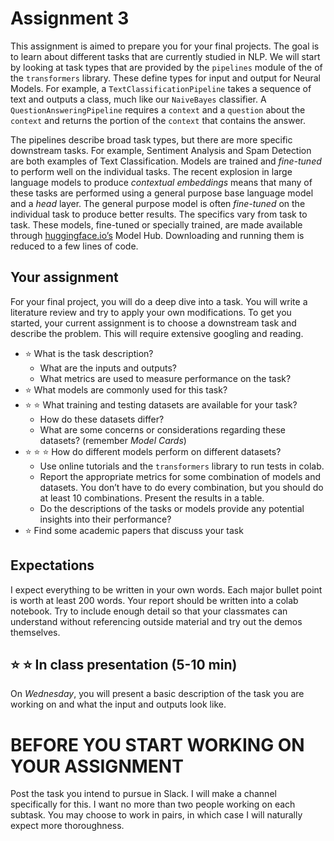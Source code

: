 # Assignment 3

This assignment is aimed to prepare you for your final projects. The goal is to learn about different tasks that are currently studied in NLP. We will start by looking at task types that are provided by the `pipelines` module of the of the `transformers` library. These define types for input and output for Neural Models. For example, a  `TextClassificationPipeline` takes a sequence of text and outputs a class, much like our `NaiveBayes` classifier. A `QuestionAnsweringPipeline` requires a `context` and a `question` about the `context` and returns the portion of the `context` that contains the answer.

The pipelines describe broad task types, but there are more specific downstream tasks. For example, Sentiment Analysis and Spam Detection are both examples of Text Classification. Models are trained and _fine-tuned_ to perform well on the individual tasks. The recent explosion in large language models to produce *contextual embeddings* means that many of these tasks are performed using a general purpose base language model and a _head_ layer. The general purpose model is often _fine-tuned_ on the individual task to produce better results. The specifics vary from task to task. These models, fine-tuned or specially trained, are made available through [huggingface.io’s](https://huggingface.io) Model Hub. Downloading and running them is reduced to a few lines of code.

## Your assignment

For your final project, you will do a deep dive into a task. You will write a literature review and try to apply your own modifications. To get you started, your current assignment is to choose a downstream task and describe the problem. This will require extensive googling and reading.
- ⭐️ What is the task description? 
	- What are the inputs and outputs?
	- What metrics are used to measure performance on the task?
- ⭐️ What models are commonly used for this task?
- ⭐️ ⭐️ What training and testing datasets are available for your task?
	- How do these datasets differ?
	- What are some concerns or considerations regarding these datasets? (remember _Model Cards_)
- ⭐️ ⭐️ ⭐️ How do different models perform on different datasets?
	- Use online tutorials and the `transformers` library to run tests in colab.
	- Report the appropriate metrics for some combination of models and datasets. You don’t have to do every combination, but you should do at least 10 combinations. Present the results in a table.
	- Do the descriptions of the tasks or models provide any potential insights into their performance?
- ⭐️ Find some academic papers that discuss your task

## Expectations
I expect everything to be written in your own words. Each major bullet point is worth at least 200 words.
Your report should be written into a colab notebook. Try to include enough detail so that your classmates can understand without referencing outside material and try out the demos themselves.

## ⭐️ ⭐️ In class presentation (5-10 min)
On _Wednesday_, you will present a basic description of the task you are working on and what the input and outputs look like.

# BEFORE YOU START WORKING ON YOUR ASSIGNMENT
Post the task you intend to pursue in Slack. I will make a channel specifically for this. I want no more than two people working on each subtask. You may choose to work in pairs, in which case I will naturally expect more thoroughness.
